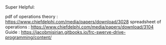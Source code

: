 Super Helpful:

pdf of operations theory : https://www.chiefdelphi.com/media/papers/download/3028
spreadsheet of operations : https://www.chiefdelphi.com/media/papers/download/3104
Guide : https://jacobmisirian.gitbooks.io/frc-swerve-drive-programming/content/
